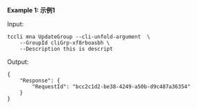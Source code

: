 **Example 1: 示例1**



Input: 

```
tccli mna UpdateGroup --cli-unfold-argument  \
    --GroupId cliGrp-xf8rboasbh \
    --Description this is descript
```

Output: 
```
{
    "Response": {
        "RequestId": "bcc2c1d2-be38-4249-a50b-d9c487a36354"
    }
}
```

